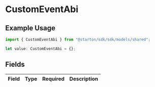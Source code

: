 # CustomEventAbi

## Example Usage

```typescript
import { CustomEventAbi } from "@starton/sdk/sdk/models/shared";

let value: CustomEventAbi = {};
```

## Fields

| Field       | Type        | Required    | Description |
| ----------- | ----------- | ----------- | ----------- |